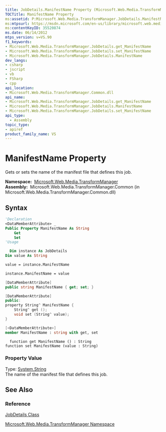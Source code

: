 ```yaml
---
title: JobDetails.ManifestName Property (Microsoft.Web.Media.TransformManager)
TOCTitle: ManifestName Property
ms:assetid: P:Microsoft.Web.Media.TransformManager.JobDetails.ManifestName
ms:mtpsurl: https://msdn.microsoft.com/en-us/library/microsoft.web.media.transformmanager.jobdetails.manifestname(v=VS.90)
ms:contentKeyID: 35520874
ms.date: 06/14/2012
mtps_version: v=VS.90
f1_keywords:
- Microsoft.Web.Media.TransformManager.JobDetails.get_ManifestName
- Microsoft.Web.Media.TransformManager.JobDetails.set_ManifestName
- Microsoft.Web.Media.TransformManager.JobDetails.ManifestName
dev_langs:
- csharp
- jscript
- vb
- FSharp
- cpp
api_location:
- Microsoft.Web.Media.TransformManager.Common.dll
api_name:
- Microsoft.Web.Media.TransformManager.JobDetails.get_ManifestName
- Microsoft.Web.Media.TransformManager.JobDetails.ManifestName
- Microsoft.Web.Media.TransformManager.JobDetails.set_ManifestName
api_type:
  - Assembly
topic_type:
- apiref
product_family_name: VS
---
```


# ManifestName Property

Gets or sets the name of the manifest file that defines this job.

**Namespace:**  [Microsoft.Web.Media.TransformManager](microsoft-web-media-transformmanager-namespace.md)  
**Assembly:**  Microsoft.Web.Media.TransformManager.Common (in Microsoft.Web.Media.TransformManager.Common.dll)

## Syntax

```vb
'Declaration
<DataMemberAttribute> _
Public Property ManifestName As String
    Get
    Set
'Usage

  Dim instance As JobDetails
Dim value As String

value = instance.ManifestName

instance.ManifestName = value
```

```csharp
[DataMemberAttribute]
public string ManifestName { get; set; }
```

```cpp
[DataMemberAttribute]
public:
property String^ ManifestName {
    String^ get ();
    void set (String^ value);
}
```

``` fsharp
[<DataMemberAttribute>]
member ManifestName : string with get, set
```

```jscript
  function get ManifestName () : String
function set ManifestName (value : String)
```

### Property Value

Type: [System.String](https://msdn.microsoft.com/library/s1wwdcbf)  
The name of the manifest file that defines this job.  

## See Also

### Reference

[JobDetails Class](jobdetails-class-microsoft-web-media-transformmanager.md)

[Microsoft.Web.Media.TransformManager Namespace](microsoft-web-media-transformmanager-namespace.md)


